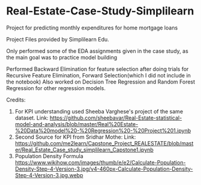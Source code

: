 # Real-Estate-Case-Study-Simplilearn
Project for predicting monthly expenditures for home mortgage loans

Project Files provided by Simplilearn Edu.

Only performed some of the EDA assignments given in the case study, as the main goal was to practice model building

Performed Backward Elimination for feature selection after doing trials for Recursive Feature Elimination, Forward Selection(which I did not include in the notebook)
Also worked on Decision Tree Regression and Random Forest Regression for other regression models.


Credits:
1. For KPI understanding used Sheeba Varghese's project of the same dataset.
Link: https://github.com/sheebavar/Real-Estate-statistical-model-and-analysis/blob/master/Real%20Estate-%20Data%20model%20-%20Regression%20-%20Project%201.ipynb
2. Second Source for KPI from Sridhar Mothe:
Link: https://github.com/me2learn/Capstone_Project_REALESTATE/blob/master/Real_Estate_Case_study_simplilearn_Capstone1.ipynb
2. Population Density Formula
https://www.wikihow.com/images/thumb/e/e2/Calculate-Population-Density-Step-4-Version-3.jpg/v4-460px-Calculate-Population-Density-Step-4-Version-3.jpg.webp




